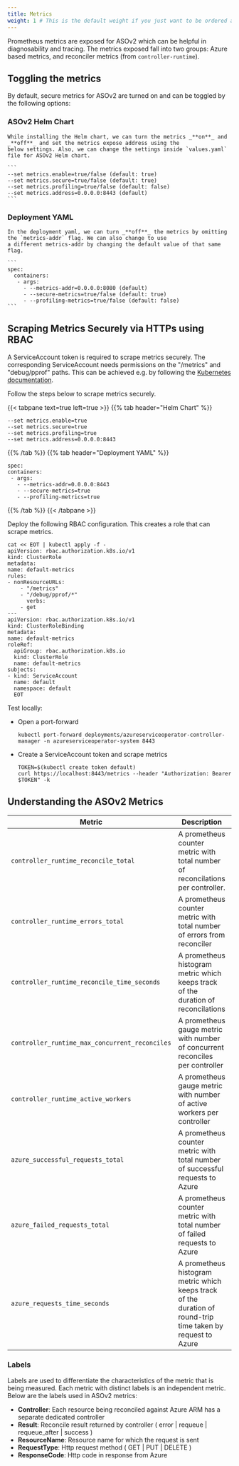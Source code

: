 ```yaml
---
title: Metrics
weight: 1 # This is the default weight if you just want to be ordered alphabetically
---
```


Prometheus metrics are exposed for ASOv2 which can be helpful in diagnosability and tracing.
The metrics exposed fall into two groups: Azure based metrics, and reconciler metrics (from `controller-runtime`).

## Toggling the metrics

By default, secure metrics for ASOv2 are turned on and can be toggled by the following options:

### ASOv2 Helm Chart

    While installing the Helm chart, we can turn the metrics _**on**_ and _**off**_ and set the metrics expose address using the 
    below settings. Also, we can change the settings inside `values.yaml` file for ASOv2 Helm chart.

    ```
    --set metrics.enable=true/false (default: true)
    --set metrics.secure=true/false (default: true)
    --set metrics.profiling=true/false (default: false)
    --set metrics.address=0.0.0.0:8443 (default)
    ```

### Deployment YAML
    
    In the deployment yaml, we can turn _**off**_ the metrics by omitting the `metrics-addr` flag. We can also change to use 
    a different metrics-addr by changing the default value of that same flag.

    ```
    spec:
      containers:
       - args:
         - --metrics-addr=0.0.0.0:8080 (default)    
         - --secure-metrics=true/false (default: true)
         - --profiling-metrics=true/false (default: false)
    ```

## Scraping Metrics Securely via HTTPs using RBAC

A ServiceAccount token is required to scrape metrics securely. The corresponding ServiceAccount needs permissions on the "/metrics" and "debug/pprof" paths. 
This can be achieved e.g. by following the [Kubernetes documentation](https://kubernetes.io/docs/concepts/cluster-administration/system-metrics/).

Follow the steps below to scrape metrics securely.

{{< tabpane text=true left=true >}}
{{% tab header="Helm Chart" %}}
``` Helm Chart
--set metrics.enable=true
--set metrics.secure=true
--set metrics.profiling=true
--set metrics.address=0.0.0.0:8443
```
{{% /tab %}}
{{% tab header="Deployment YAML" %}}
``` Deployment YAML
spec:
containers:
 - args:
   - --metrics-addr=0.0.0.0:8443  
   - --secure-metrics=true 
   - --profiling-metrics=true
```
{{% /tab %}}
{{< /tabpane >}}

Deploy the following RBAC configuration. This creates a role that can scrape metrics.
  ```
  cat << EOT | kubectl apply -f -
  apiVersion: rbac.authorization.k8s.io/v1
  kind: ClusterRole
  metadata:
  name: default-metrics
  rules:
  - nonResourceURLs:
      - "/metrics"
      - "/debug/pprof/*"
        verbs:
      - get
  ---
  apiVersion: rbac.authorization.k8s.io/v1
  kind: ClusterRoleBinding
  metadata:
  name: default-metrics
  roleRef:
    apiGroup: rbac.authorization.k8s.io
    kind: ClusterRole
    name: default-metrics
  subjects:
  - kind: ServiceAccount
    name: default
    namespace: default
    EOT
  ```
Test locally:
  - Open a port-forward

      ```
      kubectl port-forward deployments/azureserviceoperator-controller-manager -n azureserviceoperator-system 8443
      ```
  - Create a ServiceAccount token and scrape metrics
      ```
      TOKEN=$(kubectl create token default)
      curl https://localhost:8443/metrics --header "Authorization: Bearer $TOKEN" -k
      ```
  
## Understanding the ASOv2 Metrics

| Metric                                         | Description                                                                                                  | Label 1      | Label 2     | Label 3      |
|------------------------------------------------|--------------------------------------------------------------------------------------------------------------|--------------|-------------|--------------|
| `controller_runtime_reconcile_total`           | A prometheus counter metric with total number of reconcilations per controller.                              | Controller   | Result      |              |
| `controller_runtime_errors_total`              | A prometheus counter metric with total number of errors from reconciler                                      | Controller   |             |              |
| `controller_runtime_reconcile_time_seconds`    | A prometheus histogram metric which keeps track of the duration of reconcilations                            | Controller   |             |              |
| `controller_runtime_max_concurrent_reconciles` | A prometheus gauge metric with number of concurrent reconciles per controller                                | Controller   |             |              |
| `controller_runtime_active_workers`            | A prometheus gauge metric with number of active workers per controller                                       | Controller   |             |              |
| `azure_successful_requests_total`              | A prometheus counter metric with total number of successful requests to Azure                                | ResourceName | RequestType | ResponseCode |
| `azure_failed_requests_total`                  | A prometheus counter metric with total number of failed requests to Azure                                    | ResourceName | RequestType |              |
| `azure_requests_time_seconds`                  | A prometheus histogram metric which keeps track of the duration of round-trip time taken by request to Azure | ResourceName | RequestType |              |

### Labels

Labels are used to differentiate the characteristics of the metric that is being measured. Each metric with distinct labels
is an independent metric. Below are the labels used in ASOv2 metrics:

- **Controller**: Each resource being reconciled against Azure ARM has a separate dedicated controller
- **Result**: Reconcile result returned by controller ( error | requeue | requeue_after | success )
- **ResourceName**: Resource name for which the request is sent
- **RequestType**: Http request method ( GET | PUT | DELETE )
- **ResponseCode**: Http code in response from Azure

